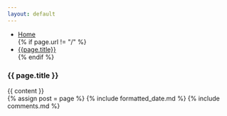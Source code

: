 ```yaml
---
layout: default
---
```


  <ul class="breadcrumb">
    <li class="breadcrumb-item">
      <a href="{{ '/' | relative_url }}">Home</a>
    </li>
    {% if page.url != "/" %}
    <li class="breadcrumb-item">
      <a href="{{ page.url | relative_url }}">{{page.title}}</a>
    </li>
    {% endif %}
  </ul>

<div class="blog-post-header"></div>

<h3 class="blog-post-title">{{ page.title }}</h3>

<div class="blog-post-content">
  {{ content }}
</div>
{% assign post = page %} 
{% include formatted_date.md %}
{% include comments.md %}
